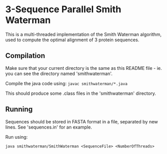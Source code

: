 3-Sequence Parallel Smith Waterman
==================================

This is a multi-threaded implementation of the Smith Waterman algorithm, used to
compute the optimal alignment of 3 protein sequences.

Compilation
-----------
Make sure that your current directory is the same as this README file - ie. you
can see the directory named 'smithwaterman'.

Compile the java code using:
`javac smithwaterman/*.java`

This should produce some .class files in the 'smithwaterman' directory.

Running
-------
Sequences should be stored in FASTA format in a file, separated by new lines.
See 'sequences.in' for an example.

Run using:

`java smithwaterman/SmithWaterman <SequenceFile> <NumberOfThreads>`